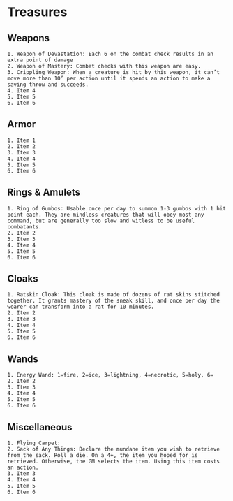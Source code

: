 # Treasures

## Weapons
    1. Weapon of Devastation: Each 6 on the combat check results in an extra point of damage
    2. Weapon of Mastery: Combat checks with this weapon are easy.
    3. Crippling Weapon: When a creature is hit by this weapon, it can’t move more than 10’ per action until it spends an action to make a saving throw and succeeds.
    4. Item 4
    5. Item 5
    6. Item 6
## Armor
    1. Item 1
    2. Item 2
    3. Item 3
    4. Item 4
    5. Item 5
    6. Item 6
## Rings & Amulets
    1. Ring of Gumbos: Usable once per day to summon 1-3 gumbos with 1 hit point each. They are mindless creatures that will obey most any command, but are generally too slow and witless to be useful combatants.
    2. Item 2
    3. Item 3
    4. Item 4
    5. Item 5
    6. Item 6
## Cloaks
    1. Ratskin Cloak: This cloak is made of dozens of rat skins stitched together. It grants mastery of the sneak skill, and once per day the wearer can transform into a rat for 10 minutes.
    2. Item 2
    3. Item 3
    4. Item 4
    5. Item 5
    6. Item 6
## Wands
    1. Energy Wand: 1=fire, 2=ice, 3=lightning, 4=necrotic, 5=holy, 6=
    2. Item 2
    3. Item 3
    4. Item 4
    5. Item 5
    6. Item 6
## Miscellaneous
    1. Flying Carpet: 
    2. Sack of Any Things: Declare the mundane item you wish to retrieve from the sack. Roll a die. On a 4+, the item you hoped for is retrieved. Otherwise, the GM selects the item. Using this item costs an action.
    3. Item 3
    4. Item 4
    5. Item 5
    6. Item 6